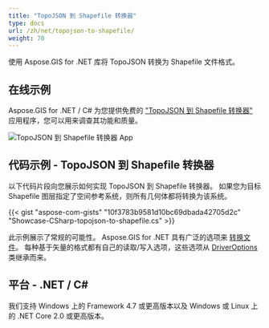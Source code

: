 ```yaml
---
title: "TopoJSON 到 Shapefile 转换器"
type: docs
url: /zh/net/topojson-to-shapefile/
weight: 70
---
```


使用 Aspose.GIS for .NET 库将 TopoJSON 转换为 Shapefile 文件格式。

## **在线示例**

Aspose.GIS for .NET / C# 为您提供免费的 ["TopoJSON 到 Shapefile 转换器"](https://products.aspose.app/gis/conversion/topojson-to-shapefile) 应用程序，您可以用来调查其功能和质量。

![TopoJSON 到 Shapefile 转换器 App](conversion.png)

## **代码示例 - TopoJSON 到 Shapefile 转换器**

以下代码片段向您展示如何实现 TopoJSON 到 Shapefile 转换器。 如果您为目标 Shapefile 图层指定了空间参考系统，则所有几何体都将转换为该系统。

{{< gist "aspose-com-gists" "10f3783b9581d10bc69dbada42705d2c" "Showcase-CSharp-topojson-to-shapefile.cs" >}}

此示例展示了常规的可能性。 Aspose.GIS for .NET 具有广泛的选项来 [转换文件](https://docs.aspose.com/gis/net/vector-layers/)。 每种基于矢量的格式都有自己的读取/写入选项，这些选项从 [DriverOptions](https://reference.aspose.com/gis/net/aspose.gis/driveroptions) 类继承而来。

## **平台 - .NET / C#**

我们支持 Windows 上的 Framework 4.7 或更高版本以及 Windows 或 Linux 上的 .NET Core 2.0 或更高版本。
